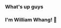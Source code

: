 ### What's up guys 
### I'm William Whang! 👋
<!--
**williamwhang/williamwhang** is a ✨ _special_ ✨ repository because its `README.md` (this file) appears on your GitHub profile.

💼 [LinkedIn](https://www.linkedin.com/in/williamwhang/) <br>
